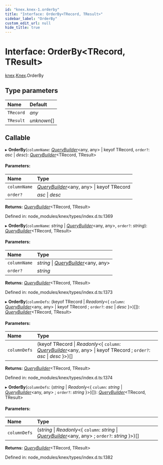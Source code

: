 ```yaml
---
id: "knex.knex-1.orderby"
title: "Interface: OrderBy<TRecord, TResult>"
sidebar_label: "OrderBy"
custom_edit_url: null
hide_title: true
---
```


# Interface: OrderBy<TRecord, TResult\>

[knex](../modules/knex.md).[Knex](../modules/knex.knex-1.md).OrderBy

## Type parameters

Name | Default |
:------ | :------ |
`TRecord` | *any* |
`TResult` | *unknown*[] |

## Callable

▸ **OrderBy**(`columnName`: [*QueryBuilder*](../classes/knex.knex-1.querybuilder.md)<any, any\> \| keyof TRecord, `order?`: *asc* \| *desc*): [*QueryBuilder*](../classes/knex.knex-1.querybuilder.md)<TRecord, TResult\>

#### Parameters:

Name | Type |
:------ | :------ |
`columnName` | [*QueryBuilder*](../classes/knex.knex-1.querybuilder.md)<any, any\> \| keyof TRecord |
`order?` | *asc* \| *desc* |

**Returns:** [*QueryBuilder*](../classes/knex.knex-1.querybuilder.md)<TRecord, TResult\>

Defined in: node_modules/knex/types/index.d.ts:1369

▸ **OrderBy**(`columnName`: *string* \| [*QueryBuilder*](../classes/knex.knex-1.querybuilder.md)<any, any\>, `order?`: *string*): [*QueryBuilder*](../classes/knex.knex-1.querybuilder.md)<TRecord, TResult\>

#### Parameters:

Name | Type |
:------ | :------ |
`columnName` | *string* \| [*QueryBuilder*](../classes/knex.knex-1.querybuilder.md)<any, any\> |
`order?` | *string* |

**Returns:** [*QueryBuilder*](../classes/knex.knex-1.querybuilder.md)<TRecord, TResult\>

Defined in: node_modules/knex/types/index.d.ts:1373

▸ **OrderBy**(`columnDefs`: (keyof TRecord \| *Readonly*<{ `column`: [*QueryBuilder*](../classes/knex.knex-1.querybuilder.md)<any, any\> \| keyof TRecord ; `order?`: *asc* \| *desc*  }\>)[]): [*QueryBuilder*](../classes/knex.knex-1.querybuilder.md)<TRecord, TResult\>

#### Parameters:

Name | Type |
:------ | :------ |
`columnDefs` | (keyof TRecord \| *Readonly*<{ `column`: [*QueryBuilder*](../classes/knex.knex-1.querybuilder.md)<any, any\> \| keyof TRecord ; `order?`: *asc* \| *desc*  }\>)[] |

**Returns:** [*QueryBuilder*](../classes/knex.knex-1.querybuilder.md)<TRecord, TResult\>

Defined in: node_modules/knex/types/index.d.ts:1374

▸ **OrderBy**(`columnDefs`: (*string* \| *Readonly*<{ `column`: *string* \| [*QueryBuilder*](../classes/knex.knex-1.querybuilder.md)<any, any\> ; `order?`: *string*  }\>)[]): [*QueryBuilder*](../classes/knex.knex-1.querybuilder.md)<TRecord, TResult\>

#### Parameters:

Name | Type |
:------ | :------ |
`columnDefs` | (*string* \| *Readonly*<{ `column`: *string* \| [*QueryBuilder*](../classes/knex.knex-1.querybuilder.md)<any, any\> ; `order?`: *string*  }\>)[] |

**Returns:** [*QueryBuilder*](../classes/knex.knex-1.querybuilder.md)<TRecord, TResult\>

Defined in: node_modules/knex/types/index.d.ts:1382
